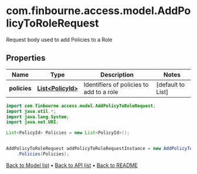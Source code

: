 # com.finbourne.access.model.AddPolicyToRoleRequest
Request body used to add Policies to a Role

## Properties

Name | Type | Description | Notes
------------ | ------------- | ------------- | -------------
**policies** | [**List&lt;PolicyId&gt;**](PolicyId.md) | Identifiers of policies to add to a role | [default to List<PolicyId>]

```java
import com.finbourne.access.model.AddPolicyToRoleRequest;
import java.util.*;
import java.lang.System;
import java.net.URI;

List<PolicyId> Policies = new List<PolicyId>();


AddPolicyToRoleRequest addPolicyToRoleRequestInstance = new AddPolicyToRoleRequest()
    .Policies(Policies);
```


[Back to Model list](../README.md#documentation-for-models) &#8226; [Back to API list](../README.md#documentation-for-api-endpoints) &#8226; [Back to README](../README.md)
